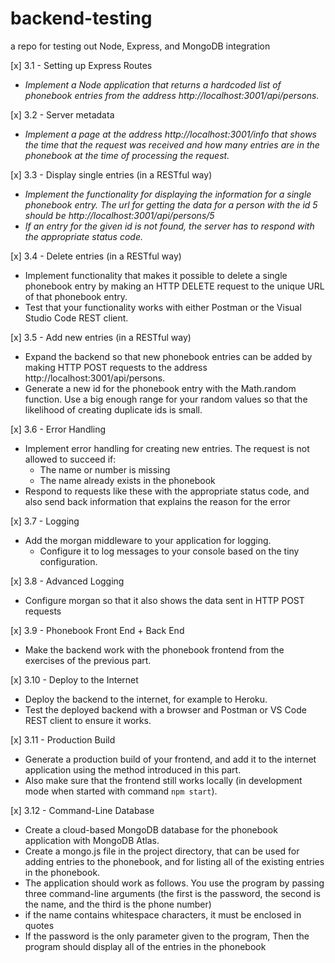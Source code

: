 # backend-testing

a repo for testing out Node, Express, and MongoDB integration

[x] 3.1 - Setting up Express Routes

- _Implement a Node application that returns a hardcoded list of phonebook entries from the address http://localhost:3001/api/persons._

[x] 3.2 - Server metadata

- _Implement a page at the address http://localhost:3001/info that shows the time that the request was received and how many entries are in the phonebook at the time of processing the request._

[x] 3.3 - Display single entries (in a RESTful way)

- _Implement the functionality for displaying the information for a single phonebook entry. The url for getting the data for a person with the id 5 should be http://localhost:3001/api/persons/5_
- _If an entry for the given id is not found, the server has to respond with the appropriate status code._

[x] 3.4 - Delete entries (in a RESTful way)

- Implement functionality that makes it possible to delete a single phonebook entry by making an HTTP DELETE request to the unique URL of that phonebook entry.
- Test that your functionality works with either Postman or the Visual Studio Code REST client.

[x] 3.5 - Add new entries (in a RESTful way)

- Expand the backend so that new phonebook entries can be added by making HTTP POST requests to the address http://localhost:3001/api/persons.
- Generate a new id for the phonebook entry with the Math.random function. Use a big enough range for your random values so that the likelihood of creating duplicate ids is small.

[x] 3.6 - Error Handling

- Implement error handling for creating new entries. The request is not allowed to succeed if:
  - The name or number is missing
  - The name already exists in the phonebook
- Respond to requests like these with the appropriate status code, and also send back information that explains the reason for the error

[x] 3.7 - Logging

- Add the morgan middleware to your application for logging.
  - Configure it to log messages to your console based on the tiny configuration.

[x] 3.8 - Advanced Logging

- Configure morgan so that it also shows the data sent in HTTP POST requests

[x] 3.9 - Phonebook Front End + Back End

- Make the backend work with the phonebook frontend from the exercises of the previous part.

[x] 3.10 - Deploy to the Internet

- Deploy the backend to the internet, for example to Heroku.
- Test the deployed backend with a browser and Postman or VS Code REST client to ensure it works.

[x] 3.11 - Production Build

- Generate a production build of your frontend, and add it to the internet application using the method introduced in this part.
- Also make sure that the frontend still works locally (in development mode when started with command `npm start`).

[x] 3.12 - Command-Line Database

- Create a cloud-based MongoDB database for the phonebook application with MongoDB Atlas.
- Create a mongo.js file in the project directory, that can be used for adding entries to the phonebook, and for listing all of the existing entries in the phonebook.
- The application should work as follows. You use the program by passing three command-line arguments (the first is the password, the second is the name, and the third is the phone number)
- if the name contains whitespace characters, it must be enclosed in quotes
- If the password is the only parameter given to the program, Then the program should display all of the entries in the phonebook
